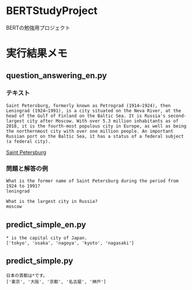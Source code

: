 # BERTStudyProject

BERTの勉強用プロジェクト

# 実行結果メモ

## question_answering_en.py

### テキスト

```
Saint Petersburg, formerly known as Petrograd (1914–1924), then Leningrad (1924–1991), is a city situated on the Neva River, at the head of the Gulf of Finland on the Baltic Sea. It is Russia's second-largest city after Moscow. With over 5.3 million inhabitants as of 2018, it is the fourth-most populous city in Europe, as well as being the northernmost city with over one million people. An important Russian port on the Baltic Sea, it has a status of a federal subject (a federal city).
```

[Saint Petersburg](https://en.wikipedia.org/w/index.php?title=Saint_Petersburg&oldid=955987618)

### 問題と解答の例

```
What is the former name of Saint Petersburg during the period from 1924 to 1991?
leningrad 
```

```
What is the largest city in Russia?
moscow 
```

## predict_simple_en.py

```
* is the capital city of Japan.
['tokyo', 'osaka', 'nagoya', 'kyoto', 'nagasaki']
```

## predict_simple.py

```
日本の首都は*です。
['東京', '大阪', '京都', '名古屋', '神戸']
```



